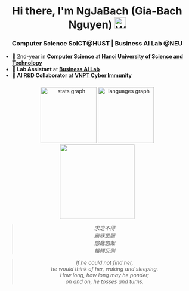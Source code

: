 <h1 align="center">
  Hi there, I'm NgJaBach (Gia-Bach Nguyen)
  <img src="https://media.giphy.com/media/hvRJCLFzcasrR4ia7z/giphy.gif" width="30px" alt="Waving hand">
</h1>
<h3 align="center">Computer Science SoICT@HUST | Business AI Lab @NEU</h3>

- 🏫 2nd-year in **Computer Science** at [**Hanoi University of Science and Technology**](https://soict.hust.edu.vn/en/)
- 📃 **Lab Assistant** at [**Business AI Lab**](https://web.facebook.com/business.ai.lab)
- 💼 **AI R&D Collaborator** at [**VNPT Cyber Immunity**](https://sec.vnpt.vn/)

###

<div align="center">
  <img src="https://github-readme-stats.vercel.app/api?username=ngjabach&hide_title=false&hide_rank=false&show_icons=true&include_all_commits=true&count_private=true&disable_animations=false&theme=dracula&locale=en&hide_border=false&order=1" height="150" alt="stats graph"  />
  <img src="https://github-readme-stats.vercel.app/api/top-langs?username=ngjabach&locale=en&hide_title=false&layout=compact&card_width=320&langs_count=5&theme=dracula&hide_border=false&order=2" height="150" alt="languages graph"  />
</div>

<div align="center">
  <img height="200" src="https://media3.giphy.com/media/v1.Y2lkPTc5MGI3NjExdTF0cG1nOXo0YnJneXpxd3Q3eXFpa2tlcHkxMTdqMWpwcWhnaTV5eiZlcD12MV9pbnRlcm5hbF9naWZfYnlfaWQmY3Q9Zw/M68ca96XBQiCQ/giphy.gif"  />
  
  >*求之不得<br>
  >寤寐思服<br>
  >悠哉悠哉<br>
  >輾轉反側*<br>
  
  >*If he could not find her,<br>
  >he would think of her, waking and sleeping.<br>
  >How long, how long may he ponder;<br>
  >on and on, he tosses and turns.*
</div>

###
